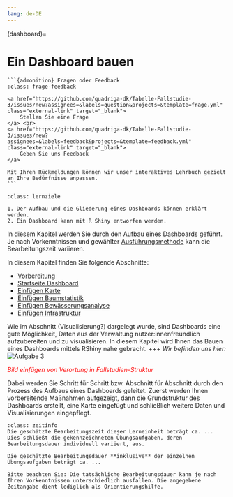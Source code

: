 ```yaml
---
lang: de-DE
---
```


(dashboard)=
# Ein Dashboard bauen

````{margin}
```{admonition} Fragen oder Feedback 
:class: frage-feedback

<a href="https://github.com/quadriga-dk/Tabelle-Fallstudie-3/issues/new?assignees=&labels=question&projects=&template=frage.yml" class="external-link" target="_blank">
    Stellen Sie eine Frage
</a> <br>
<a href="https://github.com/quadriga-dk/Tabelle-Fallstudie-3/issues/new?assignees=&labels=feedback&projects=&template=feedback.yml" class="external-link" target="_blank">
    Geben Sie uns Feedback
</a>

Mit Ihren Rückmeldungen können wir unser interaktives Lehrbuch gezielt an Ihre Bedürfnisse anpassen.
```
````


```{admonition} Aufbau eines Dashboards als Form der Visualisierung in der Verwaltung(swissenschaft)
:class: lernziele

1. Der Aufbau und die Gliederung eines Dashboards können erklärt werden.
2. Ein Dashboard kann mit R Shiny entworfen werden.
```

In diesem Kapitel werden Sie durch den Aufbau eines Dashboards geführt. Je nach Vorkenntnissen und gewählter [Ausführungsmethode](technische_voraussetzungen) kann die Bearbeitungszeit variieren.

In diesem Kapitel finden Sie folgende Abschnitte:
- [Vorbereitung](vorbereitung)
- [Startseite Dashboard](landing-page)
- [Einfügen Karte](map)
- [Einfügen Baumstatistik](trees)
- [Einfügen Bewässerungsanalyse](watering)
- [Einfügen Infrastruktur](infrastruktur)

Wie im Abschnitt (Visualisierung?) dargelegt wurde, sind Dashboards eine gute Möglichkeit, Daten aus der Verwaltung nutzer:innenfreundlich aufzubereiten und zu visualisieren. In diesem Kapitel wird Ihnen das Bauen eines Dashboards mittels RShiny nahe gebracht. 
+++
*Wir befinden uns hier:*
![Aufgabe 3](/assets/Aufgabenstruktur-03.png)

<span style="color:red">*Bild einfügen von Verortung in Fallstudien-Struktur*</span>


Dabei werden Sie Schritt für Schritt bzw. Abschnitt für Abschnitt durch den Prozess des Aufbaus eines Dashboards geleitet. Zuerst werden Ihnen vorbereitende Maßnahmen aufgezeigt, dann die Grundstruktur des Dashboards erstellt, eine Karte eingefügt und schließlich weitere Daten und Visualisierungen eingepflegt.


```{admonition} Bearbeitungszeit
:class: zeitinfo
Die geschätzte Bearbeitungszeit dieser Lerneinheit beträgt ca. ... Dies schließt die gekennzeichneten Übungsaufgaben, deren Bearbeitungsdauer individuell variiert, aus. 

Die geschätzte Bearbeitungsdauer **inklusive** der einzelnen Übungsaufgaben beträgt ca. ...

Bitte beachten Sie: Die tatsächliche Bearbeitungsdauer kann je nach Ihren Vorkenntnissen unterschiedlich ausfallen. Die angegebene Zeitangabe dient lediglich als Orientierungshilfe.
``` 
